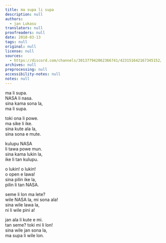 ```yaml
---
title: ma supa li supa
description: null
authors:
  - jan Lukasu
translators: null
proofreaders: null
date: 2018-03-13
tags: null
original: null
license: null
sources:
  - https://discord.com/channels/301377942062366741/423151642167345152/423154399121244170
archives: null
preprocessing: null
accessibility-notes: null
notes: null
---
```


ma li supa.  \
NASA li nasa.  \
sina kama sona la,  \
ma li supa.

toki ona li powe.  \
ma sike li ike.  \
sina kute ala la,  \
sina sona e mute.

kulupu NASA  \
li tawa powe mun.  \
sina kama lukin la,  \
ike li tan kulupu.

o lukin! o lukin!  \
o open e lawa!  \
sina pilin ike la,  \
pilin li tan NASA.

seme li lon ma lete?  \
wile NASA la, mi sona ala!  \
sina wile lawa la,  \
ni li wile pini a!

jan ala li kute e mi.  \
tan seme? toki mi li lon!  \
sina wile jan sona la,  \
ma supa li wile lon. 

